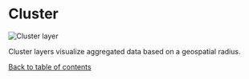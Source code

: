 # Cluster

![Cluster layer](https://d1a3f4spazzrp4.cloudfront.net/kepler.gl/documentation/image46.png "Cluster layer")

Cluster layers visualize aggregated data based on a geospatial radius.

[Back to table of contents](../README.md)

